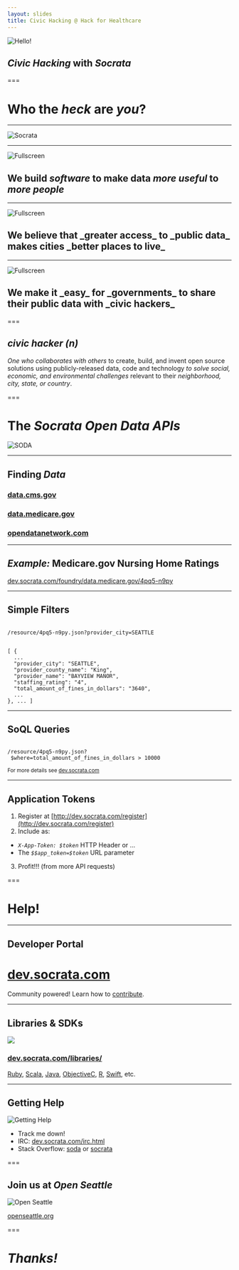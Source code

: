 ```yaml
---
layout: slides
title: Civic Hacking @ Hack for Healthcare
---
```


![Hello!](/presentations/img/hello_world_200.png)

## _Civic Hacking_ with _Socrata_

===

# Who the _heck_ are _you_?

---

![Socrata](/presentations/img/hello_world.png)

---


![Fullscreen](/presentations/img/at_table.jpg)

## We build _software_ to make data _more useful_ to _more people_

<!-- https://www.flickr.com/photos/hyku/2497370097 -->
--- 

![Fullscreen](/presentations/img/city.jpg)

<h2>We believe that _greater access_ to _public data_ makes cities _better places to live_</h2>

---

![Fullscreen](/presentations/img/city_hall.jpg)

<h2>We make it _easy_ for _governments_ to share their public data with _civic hackers_</h2>

===

## _civic hacker_ _(n)_

_One who collaborates with others_ to create, build, and invent open source solutions using publicly-released data, code and technology _to solve social, economic, and environmental challenges_ relevant to their _neighborhood, city, state, or country_.

===

# The _Socrata_ _Open Data APIs_

![SODA](/presentations/img/snuffleupadata.png)

---

## Finding _Data_

### [data.cms.gov](http://data.cms.gov)
### [data.medicare.gov](http://data.medicare.gov)
### [opendatanetwork.com](http://www.opendatanetwork.com)

---

## _Example:_ Medicare.gov Nursing Home Ratings

[dev.socrata.com/foundry/data.medicare.gov/4pq5-n9py](https://dev.socrata.com/foundry/data.medicare.gov/4pq5-n9py)

---

## Simple Filters

<code>
/resource/4pq5-n9py.json?<span class="toy-store-blue">provider_city</span>=<span class="golden">SEATTLE</span>
</code>

<pre><code data-trim contenteditable class="javascript">
[ {
  ...
  "provider_city": "SEATTLE",
  "provider_county_name": "King",
  "provider_name": "BAYVIEW MANOR",
  "staffing_rating": "4",
  "total_amount_of_fines_in_dollars": "3640",
  ...
}, ... ]
</code></pre>

---

## SoQL Queries

<code>
/resource/4pq5-n9py.json?<br/> <span class="toy-store-blue">$where</span>=<span class="golden">total_amount_of_fines_in_dollars</span> > <span class="blushing-salmon">10000</span></span>
</code>

<small style="padding-top: 5em">For more details see <a href="http://dev.socrata.com">dev.socrata.com</a></small>

---

## Application Tokens

1. Register at [http://dev.socrata.com/register](http://dev.socrata.com/register)
2. Include as:
  - _`X-App-Token: $token`_ HTTP Header or ... 
  - The _`$$app_token=$token`_ URL parameter
3. Profit!!! (from more API requests)

===

# Help!

---

## Developer Portal

# [dev.socrata.com](http://dev.socrata.com)

<div class="footnote">Community powered! Learn how to <a href="http://dev.socrata.com/contributing.html">contribute</a>.</div>

---

## Libraries &amp; SDKs

<img src="/presentations/img/socrata-heart-opensource.png"/>

### [dev.socrata.com/libraries/](http://dev.socrata.com/libraries/)

<div class="footnote"><a href="http://socrata.github.io/soda-ruby/">Ruby</a>, <a href="https://github.com/socrata/soda-scala">Scala</a>, <a href="http://socrata.github.io/soda-java/">Java</a>, <a href="https://github.com/socrata/soda-ios-sdk">ObjectiveC</a>, <a href="https://github.com/Chicago/RSocrata">R</a>, <a href="https://github.com/socrata/soda-swift">Swift</a>, etc.</div>

--- 

## Getting Help

![Getting Help](/presentations/img/live-support.gif)

- Track me down!
- IRC: [dev.socrata.com/irc.html](http://dev.socrata.com/irc.html)
- Stack Overflow: [soda](http://stackoverflow.com/questions/tagged/soda) or [socrata](http://stackoverflow.com/questions/tagged/socrata)

===

## Join us at _Open_ _Seattle_

![Open Seattle](/presentations/img/openseattle.png)

[openseattle.org](http://www.openseattle.org)

===

# _Thanks!_

